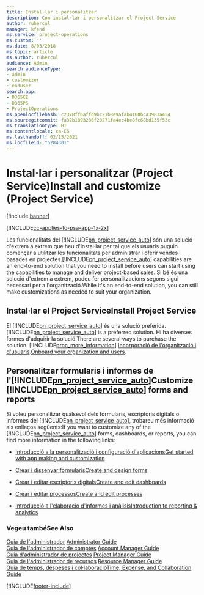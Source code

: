 ```yaml
---
title: Instal·lar i personalitzar
description: Com instal·lar i personalitzar el Project Service
author: ruhercul
manager: kfend
ms.service: project-operations
ms.custom: ''
ms.date: 8/03/2018
ms.topic: article
ms.author: ruhercul
audience: Admin
search.audienceType:
- admin
- customizer
- enduser
search.app:
- D365CE
- D365PS
- ProjectOperations
ms.openlocfilehash: c2378ff6affd9bc21b8e9afab4108bca3983a454
ms.sourcegitcommit: fa32b1893286f20271fa4ec4be8fc68bd135f53c
ms.translationtype: HT
ms.contentlocale: ca-ES
ms.lasthandoff: 02/15/2021
ms.locfileid: "5284301"
---
```

# <a name="install-and-customize-project-service"></a><span data-ttu-id="60e4e-103">Instal·lar i personalitzar (Project Service)</span><span class="sxs-lookup"><span data-stu-id="60e4e-103">Install and customize (Project Service)</span></span>

[!include [banner](../includes/psa-now-project-operations.md)]

[!INCLUDE[cc-applies-to-psa-app-1x-2x](../includes/cc-applies-to-psa-app-1x-2x.md)]

<span data-ttu-id="60e4e-104">Les funcionalitats del [!INCLUDE[pn_project_service_auto](../includes/pn-project-service-auto.md)] són una solució d'extrem a extrem que heu d'instal·lar per tal que els usuaris puguin començar a utilitzar les funcionalitats per administrar i oferir vendes basades en projectes.</span><span class="sxs-lookup"><span data-stu-id="60e4e-104">[!INCLUDE[pn_project_service_auto](../includes/pn-project-service-auto.md)] capabilities are an end-to-end solution that you need to install before users can start using the capabilities to manage and deliver project-based sales.</span></span> <span data-ttu-id="60e4e-105">Si bé és una solució d'extrem a extrem, podeu fer personalitzacions segons sigui necessari per a l'organització.</span><span class="sxs-lookup"><span data-stu-id="60e4e-105">While it's an end-to-end solution, you can still make customizations as needed to suit your organization.</span></span>  
<!-- TODO: I expect to find the information on how to get and install this here. Please find that and add it here. Same for Project Service.--> 
  
## <a name="install-project-service"></a><span data-ttu-id="60e4e-106">Instal·lar el Project Service</span><span class="sxs-lookup"><span data-stu-id="60e4e-106">Install Project Service</span></span>  
 <span data-ttu-id="60e4e-107">El [!INCLUDE[pn_project_service_auto](../includes/pn-project-service-auto.md)] és una solució preferida.</span><span class="sxs-lookup"><span data-stu-id="60e4e-107">[!INCLUDE[pn_project_service_auto](../includes/pn-project-service-auto.md)] is a preferred solution.</span></span> <span data-ttu-id="60e4e-108">Hi ha diverses formes d'adquirir la solució.</span><span class="sxs-lookup"><span data-stu-id="60e4e-108">There are several ways to purchase the solution.</span></span> [!INCLUDE[proc_more_information](../includes/proc-more-information.md)] <span data-ttu-id="60e4e-109">[Incorporació de l'organització i d'usuaris](https://docs.microsoft.com/dynamics365/customerengagement/on-premises/admin/onboard-your-organization-and-users-to-dynamics-365-online).</span><span class="sxs-lookup"><span data-stu-id="60e4e-109">[Onboard your organization and users](https://docs.microsoft.com/dynamics365/customerengagement/on-premises/admin/onboard-your-organization-and-users-to-dynamics-365-online).</span></span>  
  
## <a name="customize-pn_project_service_auto-forms-and-reports"></a><span data-ttu-id="60e4e-110">Personalitzar formularis i informes de l'[!INCLUDE[pn_project_service_auto](../includes/pn-project-service-auto.md)]</span><span class="sxs-lookup"><span data-stu-id="60e4e-110">Customize [!INCLUDE[pn_project_service_auto](../includes/pn-project-service-auto.md)] forms and reports</span></span>  
 <span data-ttu-id="60e4e-111">Si voleu personalitzar qualsevol dels formularis, escriptoris digitals o informes del [!INCLUDE[pn_project_service_auto](../includes/pn-project-service-auto.md)], trobareu més informació als enllaços següents:</span><span class="sxs-lookup"><span data-stu-id="60e4e-111">If you want to customize any of the [!INCLUDE[pn_project_service_auto](../includes/pn-project-service-auto.md)] forms, dashboards, or reports, you can find more information in the following links:</span></span>  
  
- [<span data-ttu-id="60e4e-112">Introducció a la personalització i configuració d'aplicacions</span><span class="sxs-lookup"><span data-stu-id="60e4e-112">Get started with app making and customization</span></span>](https://docs.microsoft.com/dynamics365/customerengagement/on-premises/customize/getting-started-customization)  
  
- [<span data-ttu-id="60e4e-113">Crear i dissenyar formularis</span><span class="sxs-lookup"><span data-stu-id="60e4e-113">Create and design forms</span></span>](https://docs.microsoft.com/dynamics365/customerengagement/on-premises/customize/create-design-forms)  
  
- [<span data-ttu-id="60e4e-114">Crear i editar escriptoris digitals</span><span class="sxs-lookup"><span data-stu-id="60e4e-114">Create and edit dashboards</span></span>](https://docs.microsoft.com/dynamics365/customerengagement/on-premises/customize/create-edit-dashboards)  
  
- [<span data-ttu-id="60e4e-115">Crear i editar processos</span><span class="sxs-lookup"><span data-stu-id="60e4e-115">Create and edit processes</span></span>](https://docs.microsoft.com/dynamics365/customerengagement/on-premises/customize/guide-staff-through-common-tasks-processes)  
  
- [<span data-ttu-id="60e4e-116">Introducció a l'elaboració d'informes i anàlisis</span><span class="sxs-lookup"><span data-stu-id="60e4e-116">Introduction to reporting & analytics</span></span>](https://docs.microsoft.com/dynamics365/customerengagement/on-premises/analytics/reporting-analytics-with-dynamics-365)  
  
### <a name="see-also"></a><span data-ttu-id="60e4e-117">Vegeu també</span><span class="sxs-lookup"><span data-stu-id="60e4e-117">See Also</span></span>  
 <span data-ttu-id="60e4e-118">[Guia de l'administrador](../psa/admin-guide.md) </span><span class="sxs-lookup"><span data-stu-id="60e4e-118">[Administrator Guide](../psa/admin-guide.md) </span></span>  
 <span data-ttu-id="60e4e-119">[Guia de l'administrador de comptes](../psa/account-manager-guide.md) </span><span class="sxs-lookup"><span data-stu-id="60e4e-119">[Account Manager Guide](../psa/account-manager-guide.md) </span></span>  
 <span data-ttu-id="60e4e-120">[Guia d'administrador de projectes](../psa/project-manager-guide.md) </span><span class="sxs-lookup"><span data-stu-id="60e4e-120">[Project Manager Guide](../psa/project-manager-guide.md) </span></span>  
 <span data-ttu-id="60e4e-121">[Guia de l'administrador de recursos](../psa/resource-manager-guide.md) </span><span class="sxs-lookup"><span data-stu-id="60e4e-121">[Resource Manager Guide](../psa/resource-manager-guide.md) </span></span>  
 [<span data-ttu-id="60e4e-122">Guia de temps, despeses i col·laboració</span><span class="sxs-lookup"><span data-stu-id="60e4e-122">Time, Expense, and Collaboration Guide</span></span>](../psa/time-expense-collaboration-guide.md)


[!INCLUDE[footer-include](../includes/footer-banner.md)]